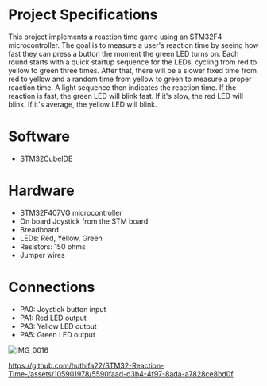 # Project Specifications 

This project implements a reaction time game using an STM32F4 microcontroller. The goal is to measure a user's reaction time by seeing how fast they can press a button the moment the green LED turns on. Each round starts with a quick startup sequence for the LEDs, cycling from red to yellow to green three times. After that, there will be a slower fixed time from red to yellow and a random time from yellow to green to measure a proper reaction time. A light sequence then indicates the reaction time. If the reaction is fast, the green LED will blink fast. If it's slow, the red LED will blink. If it's average, the yellow LED will blink.

# Software 

- STM32CubeIDE

# Hardware 

- STM32F407VG microcontroller
- On board Joystick from the STM board
- Breadboard
- LEDs: Red, Yellow, Green
- Resistors: 150 ohms 
- Jumper wires

# Connections

- PA0: Joystick button input
- PA1: Red LED output
- PA3: Yellow LED output
- PA5: Green LED output


![IMG_0016](https://github.com/huthifa22/STM32F407VG-Reaction-Time/assets/105901978/9d21ee3e-8dcc-482a-9909-94df83e1dccc)

https://github.com/huthifa22/STM32-Reaction-Time-/assets/105901978/5590faad-d3b4-4f97-8ada-a7828ce8bd0f

